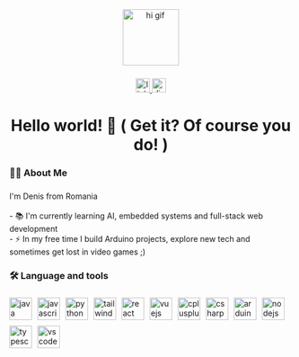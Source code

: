 <div align="center">
  <img src="https://media2.giphy.com/media/v1.Y2lkPTc5MGI3NjExZmZ2aHhuYW15YWpvMWs1cmIxZDV4a3I4cXgycXUyazFtYWtzbjUxeCZlcD12MV9pbnRlcm5hbF9naWZfYnlfaWQmY3Q9Zw/8m7nAJTYvzNUh54HQm/giphy.gif" width="100" height="100" alt="hi gif"/>
</div>


###

<div align="center">
  <a href="https://www.linkedin.com/in/georgel-denis-mihalache-669898338/" target="_blank">
    <img src="https://img.shields.io/static/v1?message=LinkedIn&logo=linkedin&label=&color=0077B5&logoColor=white&labelColor=&style=for-the-badge" height="25" alt="linkedin logo"  />
  </a>
  <a href="https://discordapp.com/users/277386116808704000" target="_blank">
    <img src="https://img.shields.io/static/v1?message=Discord&logo=discord&label=&color=7289DA&logoColor=white&labelColor=&style=for-the-badge" height="25" alt="discord logo"  />
  </a>
</div>

###

<h1 align="center">Hello world! 👋 ( Get it? Of course you do! )</h1>

###

<h3 align="left">👩‍💻  About Me</h3>

###

<p align="left">I'm Denis from Romania<br><br>- 📚 I'm currently learning AI, embedded systems and full-stack web development<br>- ⚡ In my free time I build Arduino projects, explore new tech and sometimes get lost in video games ;)</p>

###

<h3 align="left">🛠 Language and tools</h3>

###

<div align="left" style="display: flex; flex-wrap: wrap; gap: 10px; align-items: center;">
  <img src="https://cdn.jsdelivr.net/gh/devicons/devicon/icons/java/java-original.svg" width="40" height="40" alt="java logo"/>
  <img src="https://cdn.jsdelivr.net/gh/devicons/devicon/icons/javascript/javascript-original.svg" width="40" height="40" alt="javascript logo"/>
  <img src="https://cdn.jsdelivr.net/gh/devicons/devicon/icons/python/python-original.svg" width="40" height="40" alt="python logo"/>
  <img src="https://cdn.jsdelivr.net/gh/devicons/devicon/icons/tailwindcss/tailwindcss-original-wordmark.svg" width="40" height="40" alt="tailwindcss logo"/>
  <img src="https://cdn.jsdelivr.net/gh/devicons/devicon/icons/react/react-original.svg" width="40" height="40" alt="react logo"/>
  <img src="https://cdn.jsdelivr.net/gh/devicons/devicon/icons/vuejs/vuejs-original.svg" width="40" height="40" alt="vuejs logo"/>
  <img src="https://cdn.jsdelivr.net/gh/devicons/devicon/icons/cplusplus/cplusplus-original.svg" width="40" height="40" alt="cplusplus logo"/>
  <img src="https://cdn.jsdelivr.net/gh/devicons/devicon/icons/csharp/csharp-original.svg" width="40" height="40" alt="csharp logo"/>
  <img src="https://cdn.jsdelivr.net/gh/devicons/devicon/icons/arduino/arduino-original.svg" width="40" height="40" alt="arduino logo"/>
  <img src="https://cdn.jsdelivr.net/gh/devicons/devicon/icons/nodejs/nodejs-original.svg" width="40" height="40" alt="nodejs logo"/>
  <img src="https://cdn.jsdelivr.net/gh/devicons/devicon/icons/typescript/typescript-original.svg" width="40" height="40" alt="typescript logo"/>
  <img src="https://cdn.jsdelivr.net/gh/devicons/devicon/icons/vscode/vscode-original.svg" width="40" height="40" alt="vscode logo"/>
</div>


###
